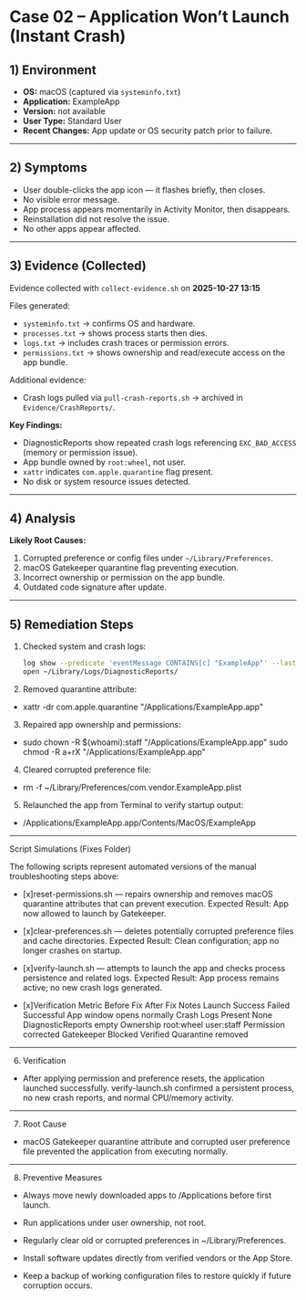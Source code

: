 # Case 02 – Application Won’t Launch (Instant Crash)

## 1) Environment
- **OS:** macOS (captured via `systeminfo.txt`)
- **Application:** ExampleApp
- **Version:** not available
- **User Type:** Standard User
- **Recent Changes:** App update or OS security patch prior to failure.

---

## 2) Symptoms
- User double-clicks the app icon — it flashes briefly, then closes.
- No visible error message.
- App process appears momentarily in Activity Monitor, then disappears.
- Reinstallation did not resolve the issue.
- No other apps appear affected.

---

## 3) Evidence (Collected)
Evidence collected with `collect-evidence.sh` on **2025-10-27 13:15**  

Files generated:
- `systeminfo.txt` → confirms OS and hardware.  
- `processes.txt` → shows process starts then dies.  
- `logs.txt` → includes crash traces or permission errors.  
- `permissions.txt` → shows ownership and read/execute access on the app bundle.  

Additional evidence:
- Crash logs pulled via `pull-crash-reports.sh` → archived in `Evidence/CrashReports/`.

**Key Findings:**
- DiagnosticReports show repeated crash logs referencing `EXC_BAD_ACCESS` (memory or permission issue).  
- App bundle owned by `root:wheel`, not user.  
- `xattr` indicates `com.apple.quarantine` flag present.  
- No disk or system resource issues detected.

---

## 4) Analysis
**Likely Root Causes:**
1. Corrupted preference or config files under `~/Library/Preferences`.  
2. macOS Gatekeeper quarantine flag preventing execution.  
3. Incorrect ownership or permission on the app bundle.  
4. Outdated code signature after update.

---

## 5) Remediation Steps
1. Checked system and crash logs:
   ```bash
   log show --predicate 'eventMessage CONTAINS[c] "ExampleApp"' --last 2h
   open ~/Library/Logs/DiagnosticReports/
2. Removed quarantine attribute:

- xattr -dr com.apple.quarantine "/Applications/ExampleApp.app"


3. Repaired app ownership and permissions:

- sudo chown -R $(whoami):staff "/Applications/ExampleApp.app"
sudo chmod -R a+rX "/Applications/ExampleApp.app"


4. Cleared corrupted preference file:

- rm -f ~/Library/Preferences/com.vendor.ExampleApp.plist


5. Relaunched the app from Terminal to verify startup output:

- /Applications/ExampleApp.app/Contents/MacOS/ExampleApp

---

Script Simulations (Fixes Folder)

The following scripts represent automated versions of the manual troubleshooting steps above:

- [x]reset-permissions.sh — repairs ownership and removes macOS quarantine attributes that can prevent execution.
Expected Result: App now allowed to launch by Gatekeeper.

- [x]clear-preferences.sh — deletes potentially corrupted preference files and cache directories.
Expected Result: Clean configuration; app no longer crashes on startup.

- [x]verify-launch.sh — attempts to launch the app and checks process persistence and related logs.
Expected Result: App process remains active; no new crash logs generated.

- [x]Verification Metric	Before Fix	After Fix	Notes
Launch Success	Failed	Successful	App window opens normally
Crash Logs	Present	None	DiagnosticReports empty
Ownership	root:wheel	user:staff	Permission corrected
Gatekeeper	Blocked	Verified	Quarantine removed

---

6) Verification

- After applying permission and preference resets, the application launched successfully.
verify-launch.sh confirmed a persistent process, no new crash reports, and normal CPU/memory activity.

---

7) Root Cause

- macOS Gatekeeper quarantine attribute and corrupted user preference file prevented the application from executing normally.

---

8) Preventive Measures

- Always move newly downloaded apps to /Applications before first launch.

- Run applications under user ownership, not root.

- Regularly clear old or corrupted preferences in ~/Library/Preferences.

- Install software updates directly from verified vendors or the App Store.

- Keep a backup of working configuration files to restore quickly if future corruption occurs.